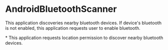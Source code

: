 # AndroidBluetoothScanner

This application discoveries nearby bluetooth devices. If device's bluetooth is not enabled, this application requests user to enable bluetooth.

\* This application requests location permission to discover nearby bluetooth devices.
